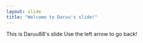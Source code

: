 ```yaml
---
layout: slide
title: "Welcome to Daruu's slide!"
---
```

This is Daruu88's slide
Use the left arrow to go back!
